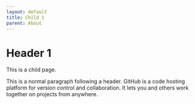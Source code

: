 ```yaml
---
layout: default
title: Child 1
parent: About
---
```


# Header 1

This is a child page.

This is a normal paragraph following a header. GitHub is a code hosting platform for version control and collaboration. It lets you and others work together on projects from anywhere.
